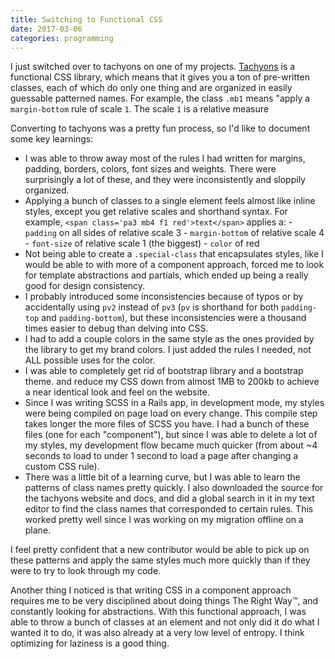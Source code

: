 ```yaml
---
title: Switching to Functional CSS
date: 2017-03-06
categories: programming
---
```


I just switched over to tachyons on one of my projects. [Tachyons][1] is a functional
CSS library, which means that it gives you a ton of pre-written classes, each of which
do only one thing and are organized in easily guessable patterned names. For example,
the class `.mb1` means "apply a `margin-bottom` rule of scale `1`. The scale
`1` is a relative measure

Converting to tachyons was a pretty fun process, so I'd like to document some
key learnings:

- I was able to throw away most of the rules I had written for margins, padding,
    borders, colors, font sizes and weights. There were surprisingly a lot of these,
    and they were inconsistently and sloppily organized.
- Applying a bunch of classes to a single element feels almost like inline
    styles, except you get relative scales and shorthand syntax. For example,
    `<span class='pa3 mb4 f1 red'>text</span>` applies a:
      - `padding` on all sides of relative scale 3
      - `margin-bottom` of relative scale 4
      - `font-size` of relative scale 1 (the biggest)
      - `color` of red
- Not being able to create a `.special-class` that encapsulates styles, like I
    would be able to with more of a component approach, forced me to look for template
    abstractions and partials, which ended up being a really good for design
    consistency.
- I probably introduced some inconsistencies because of typos or by accidentally
    using `pv2` instead of `pv3` (`pv` is shorthand for both `padding-top` and
    `padding-bottom`), but these inconsistencies were a thousand times easier to
    debug than delving into CSS.
- I had to add a couple colors in the same style as the ones provided by the
    library to get my brand colors. I just added the rules I needed, not ALL possible
    uses for the color.
- I was able to completely get rid of bootstrap library and a bootstrap theme.
    and reduce my CSS down from almost 1MB to 200kb to achieve a near identical look
    and feel on the website.
- Since I was writing SCSS in a Rails app, in development mode,
    my styles were being compiled on page load on every change. This compile step
    takes longer the more files of SCSS you have. I had a bunch of these files (one
    for each "component"), but since I was able to delete a lot of my styles,
    my development flow became much quicker (from about ~4 seconds to load to
    under 1 second to load a page after changing a custom CSS rule).
- There was a little bit of a learning curve, but I was able to learn the
    patterns of class names pretty quickly. I also downloaded the source for the
    tachyons website and docs, and did a global search in it in my text editor to
    find the class names that corresponded to certain rules. This worked pretty well
    since I was working on my migration offline on a plane.

I feel pretty confident that a new contributor would be able to pick up on these
patterns and apply the same styles much more quickly than if they were to try to
look through my code.

Another thing I noticed is that writing CSS in a component approach requires me
to be very disciplined about doing things The Right Way™, and constantly looking
for abstractions. With this functional approach, I was able to throw a bunch
of classes at an element and not only did it do what I wanted it to do, it was
also already at a very low level of entropy. I think optimizing for laziness is
a good thing.

[1]: http://tachyons.io

